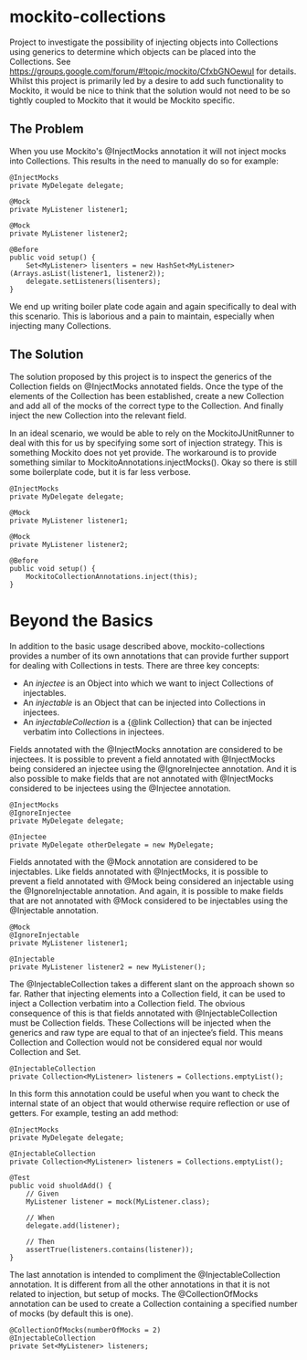 mockito-collections
===================

Project to investigate the possibility of injecting objects into Collections using generics to determine which objects can be placed into the Collections. See https://groups.google.com/forum/#!topic/mockito/CfxbGNOewuI for details. Whilst this project is primarily led by a desire to add such functionality to Mockito, it would be nice to think that the solution would not need to be so tightly coupled to Mockito that it would be Mockito specific.

The Problem
-----------

When you use Mockito's @InjectMocks annotation it will not inject mocks into Collections. This results in the need to manually do so for example:

    @InjectMocks
    private MyDelegate delegate;
    
    @Mock
    private MyListener listener1;
    
    @Mock
    private MyListener listener2;
    
    @Before
    public void setup() {
        Set<MyListener> lisenters = new HashSet<MyListener>(Arrays.asList(listener1, listener2));
        delegate.setListeners(lisenters);
    }

We end up writing boiler plate code again and again specifically to deal with this scenario. This is laborious and a pain to maintain, especially when injecting many Collections.

The Solution
-------------

The solution proposed by this project is to inspect the generics of the Collection fields on @InjectMocks annotated fields. Once the type of the elements of the Collection has been established, create a new Collection and add all of the mocks of the correct type to the Collection. And finally inject the new Collection into the relevant field.

In an ideal scenario, we would be able to rely on the MockitoJUnitRunner to deal with this for us by specifying some sort of injection strategy. This is something Mockito does not yet provide. The workaround is to provide something similar to MockitoAnnotations.injectMocks(). Okay so there is still some boilerplate code, but it is far less verbose.

    @InjectMocks
    private MyDelegate delegate;
    
    @Mock
    private MyListener listener1;
    
    @Mock
    private MyListener listener2;
    
    @Before
    public void setup() {
        MockitoCollectionAnnotations.inject(this);
    }

Beyond the Basics
=================

In addition to the basic usage described above, mockito-collections provides a number of its own annotations that can provide further support for dealing with Collections in tests. There are three key concepts:

* An <i>injectee</i> is an Object into which we want to inject Collections of injectables.
* An <i>injectable</i> is an Object that can be injected into Collections in injectees.
* An <i>injectableCollection</i> is a {@link Collection} that can be injected verbatim into Collections in injectees.

Fields annotated with the @InjectMocks annotation are considered to be injectees. It is possible to prevent a field annotated with @InjectMocks being considered an injectee using the @IgnoreInjectee annotation. And it is also possible to make fields that are not annotated with @InjectMocks considered to be injectees using the @Injectee annotation.

    @InjectMocks
    @IgnoreInjectee
    private MyDelegate delegate;
    
    @Injectee
    private MyDelegate otherDelegate = new MyDelegate;

Fields annotated with the @Mock annotation are considered to be injectables. Like fields annotated with @InjectMocks, it is possible to prevent a field annotated with @Mock being considered an injectable using the @IgnoreInjectable annotation. And again, it is possible to make fields that are not annotated with @Mock considered to be injectables using the @Injectable annotation.

    @Mock
    @IgnoreInjectable
    private MyListener listener1;
    
    @Injectable
    private MyListener listener2 = new MyListener();

The @InjectableCollection takes a different slant on the approach shown so far. Rather that injecting elements into a Collection field, it can be used to inject a Collection verbatim into a Collection field. The obvious consequence of this is that fields annotated with @InjectableCollection must be Collection fields. These Collections will be injected when the generics and raw type are equal to that of an injectee’s field. This means Collection<InputStream> and Collection<FileInputStream> would not be considered equal nor would Collection<InputStream> and Set<InputStream>.

    @InjectableCollection
    private Collection<MyListener> listeners = Collections.emptyList();

In this form this annotation could be useful when you want to check the internal state of an object that would otherwise require reflection or use of getters. For example, testing an add method:

    @InjectMocks
    private MyDelegate delegate;

    @InjectableCollection
    private Collection<MyListener> listeners = Collections.emptyList();
    
    @Test
    public void shuoldAdd() {
        // Given
        MyListener listener = mock(MyListener.class);
        
        // When
        delegate.add(listener);
        
        // Then
        assertTrue(listeners.contains(listener));
    }

The last annotation is intended to compliment the @InjectableCollection annotation. It is different from all the other annotations in that it is not related to injection, but setup of mocks. The @CollectionOfMocks annotation can be used to create a Collection containing a specified number of mocks (by default this is one).
    
    @CollectionOfMocks(numberOfMocks = 2)
    @InjectableCollection
    private Set<MyListener> listeners;

